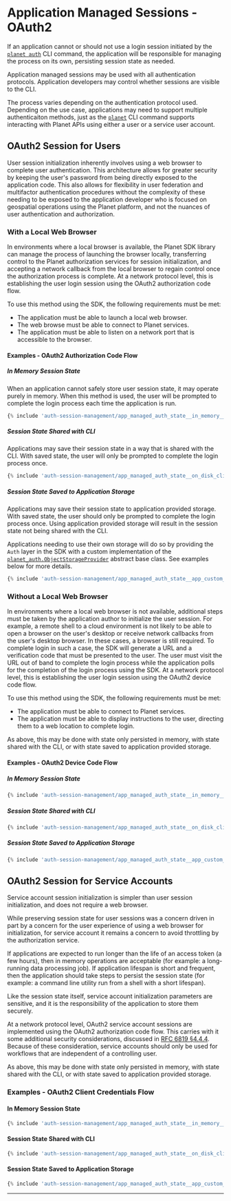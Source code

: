 # Application Managed Sessions - OAuth2

If an application cannot or should not use a login session initiated by the
[`planet auth`](../../cli/cli-reference/#auth) CLI command, the application will be
responsible for managing the process on its own, persisting session state as
needed.

Application managed sessions may be used with all authentication protocols.
Application developers may control whether sessions are visible to the CLI.

The process varies depending on the authentication protocol used.
Depending on the use case, applications may need to support multiple authenticaiton
methods, just as the [`planet`](../../cli/cli-reference) CLI command supports interacting with Planet APIs
using either a user or a service user account.

## OAuth2 Session for Users
User session initialization inherently involves using a web browser to
complete user authentication.  This architecture allows for greater security
by keeping the user's password from being directly exposed to the application
code. This also allows for flexibility in user federation and multifactor
authentication procedures without the complexity of these needing to
be exposed to the application developer who is focused on geospatial
operations using the Planet platform, and not the nuances of user
authentication and authorization.

### With a Local Web Browser
In environments where a local browser is available, the Planet SDK library can manage
the process of launching the browser locally, transferring control to the Planet
authorization services for session initialization, and accepting a network
callback from the local browser to regain control once the authorization
process is complete. At a network protocol level, this is establishing the user
login session using the OAuth2 authorization code flow.

To use this method using the SDK, the following requirements must be met:

* The application must be able to launch a local web browser.
* The web browse must be able to connect to Planet services.
* The application must be able to listen on a network port that is accessible
  to the browser.

#### Examples - OAuth2 Authorization Code Flow

##### In Memory Session State
When an application cannot safely store user session state, it may operate purely in memory. When this
method is used, the user will be prompted to complete the login process each time the application is run.

```python linenums="1" title="Login as a user using a local browser with in memory only state persistance"
{% include 'auth-session-management/app_managed_auth_state__in_memory__oauth_user_authcode__with_browser.py' %}
```

##### Session State Shared with CLI
Applications may save their session state in a way that is shared with the CLI.  With saved state,
the user will only be prompted to complete the login process once.
```python linenums="1" title="Login as a user using a local browser with sessions persisted on disk and shared with the CLI"
{% include 'auth-session-management/app_managed_auth_state__on_disk_cli_shared__oauth_user_authcode__with_browser.py' %}
```

#####  Session State Saved to Application Storage
Applications may save their session state to application provided storage.  With saved state,
the user should only be prompted to complete the login process once.  Using application provided storage
will result in the session state not being shared with the CLI.

Applications needing to use their own storage will do so by providing
the `Auth` layer in the SDK with a custom implementation of the
[`planet_auth.ObjectStorageProvider`](https://planet-auth.readthedocs.io/en/latest/api-planet-auth/#planet_auth.ObjectStorageProvider)
abstract base class.  See examples below for more details.

```python linenums="1" title="Login as a user using a local browser with sessions persisted to application provided storage"
{% include 'auth-session-management/app_managed_auth_state__app_custom_storage__oauth_user_authcode__with_browser.py' %}
```

### Without a Local Web Browser
In environments where a local web browser is not available, additional steps must
be taken by the application author to initialize the user session.
For example, a remote shell to a cloud environment is not likely
to be able to open a browser on the user's desktop or receive network callbacks
from the user's desktop browser.  In these cases, a browser is
still required.  To complete login in such a case, the SDK will generate a URL and a
verification code that must be presented to the user. The user must visit the
URL out of band to complete the login process while the application polls for
the completion of the login process using the SDK.  At a network protocol
level, this is establishing the user login session using the OAuth2 device
code flow.

To use this method using the SDK, the following requirements must be met:

* The application must be able to connect to Planet services.
* The application must be able to display instructions to the user, directing
  them to a web location to complete login.

As above, this may be done with state only persisted in memory, with state
shared with the CLI, or with state saved to application provided storage.

#### Examples - OAuth2 Device Code Flow

##### In Memory Session State
```python linenums="1" title="Login as a user using an external browser with in memory only state persistance"
{% include 'auth-session-management/app_managed_auth_state__in_memory__oauth_user_devicecode__external_browser.py' %}
```

##### Session State Shared with CLI
```python linenums="1" title="Login as a user using an external browser with sessions persisted on disk and shared with the CLI"
{% include 'auth-session-management/app_managed_auth_state__on_disk_cli_shared__oauth_user_devicecode__external_browser.py' %}
```

#####  Session State Saved to Application Storage
```python linenums="1" title="Login as a user using an external browser with sessions persisted to application provided storage"
{% include 'auth-session-management/app_managed_auth_state__app_custom_storage__oauth_user_devicecode__external_browser.py' %}
```

## OAuth2 Session for Service Accounts
Service account session initialization is simpler than user session
initialization, and does not require a web browser.

While preserving session state for user sessions was a concern driven
in part by a concern for the user experience of using a web browser for
initialization, for service account it remains a concern to avoid
throttling by the authorization service.

If applications are expected to run longer than the life of an access token
(a few hours), then in memory operations are acceptable (for example: a long-running
data processing job).  If application lifespan is short and frequent,
then the application should take steps to persist the session state (for
example: a command line utility run from a shell with a short lifespan).

Like the session state itself, service account initialization parameters are
sensitive, and it is the responsibility of the application to store them
securely.

At a network protocol level, OAuth2 service account sessions are implemented
using the OAuth2 authorization code flow.  This carries with it some additional
security considerations, discussed in
[RFC 6819 §4.4.4](https://datatracker.ietf.org/doc/html/rfc6819#section-4.4.4).
Because of these consideration, service accounts should only be used for
workflows that are independent of a controlling user.

As above, this may be done with state only persisted in memory, with state
shared with the CLI, or with state saved to application provided storage.

### Examples - OAuth2 Client Credentials Flow

#### In Memory Session State
```python linenums="1" title="Access APIs using a service account with in memory only state persistance"
{% include 'auth-session-management/app_managed_auth_state__in_memory__oauth_m2m.py' %}
```

#### Session State Shared with CLI
```python linenums="1" title="Access APIs using a service account with sessions persisted on disk and shared with the CLI"
{% include 'auth-session-management/app_managed_auth_state__on_disk_cli_shared__oauth_m2m.py' %}
```

####  Session State Saved to Application Storage
```python linenums="1" title="Access APIs using a service account with sessions persisted to application provided storage"
{% include 'auth-session-management/app_managed_auth_state__app_custom_storage__oauth_m2m.py' %}
```

----
